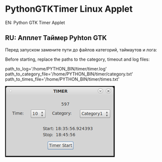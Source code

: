 # PythonGTKTimer Linux Applet

EN:
Python GTK Timer Applet

RU:
Апплет Таймер Pyhton GTK
------------------

Перед запуском замените пути до файлов категорий, таймаутов и лога:

Before starting, replace the paths to the category, timeout and log files:

path_to_log='/home/PYTHON_BIN/timer/timer.log'
<br>path_to_category_file='/home/PYTHON_BIN/timer/category.txt'
<br>path_to_times_file='/home/PYTHON_BIN/timer/times.txt'


<img src=https://github.com/alchemist314/PythonGTKTimer/blob/main/pygtk_timer_applet.png>

